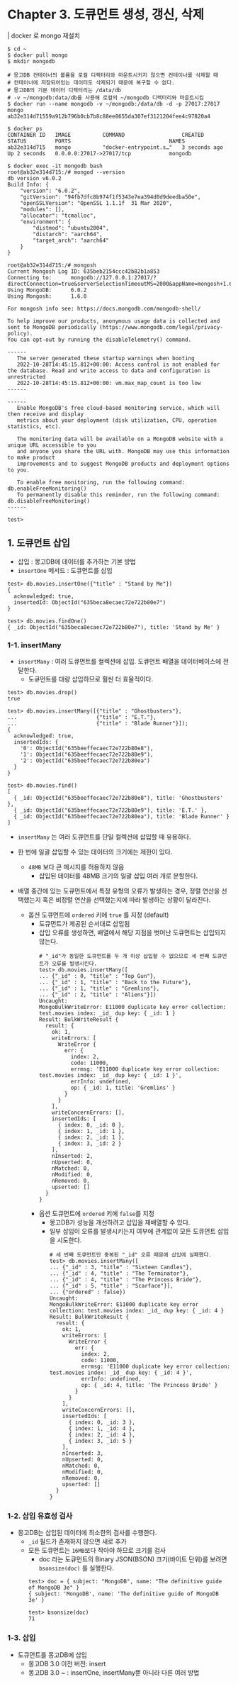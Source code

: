 # Chapter 3. 도큐먼트 생성, 갱신, 삭제

| docker 로 mongo 재설치

````shell
$ cd ~
$ docker pull mongo
$ mkdir mongodb

# 몽고DB 컨테이너의 볼륨을 로컬 디렉터리와 마운트시키지 않으면 컨테이너를 삭제할 때
# 컨테이너에 저장되어있는 데이터도 삭제되기 때문에 복구할 수 없다.
# 몽고DB의 기본 데이터 디렉터리는 /data/db
# -v ~/mongodb:data/db을 사용해 로컬의 ~/mongodb 디렉터리와 마운트시킴
$ docker run --name mongodb -v ~/mongodb:/data/db -d -p 27017:27017 mongo
ab32e314d71559a912b796b0cb7b8c88ee8655da307ef3121204fee4c97820a4

$ docker ps
CONTAINER ID   IMAGE          COMMAND                  CREATED         STATUS         PORTS                               NAMES
ab32e314d715   mongo          "docker-entrypoint.s…"   3 seconds ago   Up 2 seconds   0.0.0.0:27017->27017/tcp            mongodb

$ docker exec -it mongodb bash
root@ab32e314d715:/# mongod --version
db version v6.0.2
Build Info: {
    "version": "6.0.2",
    "gitVersion": "94fb7dfc8b974f1f5343e7ea394d0d9deedba50e",
    "openSSLVersion": "OpenSSL 1.1.1f  31 Mar 2020",
    "modules": [],
    "allocator": "tcmalloc",
    "environment": {
        "distmod": "ubuntu2004",
        "distarch": "aarch64",
        "target_arch": "aarch64"
    }
}

root@ab32e314d715:/# mongosh
Current Mongosh Log ID:	635beb2154ccc42b82b1a853
Connecting to:		mongodb://127.0.0.1:27017/?directConnection=true&serverSelectionTimeoutMS=2000&appName=mongosh+1.6.0
Using MongoDB:		6.0.2
Using Mongosh:		1.6.0

For mongosh info see: https://docs.mongodb.com/mongodb-shell/

To help improve our products, anonymous usage data is collected and sent to MongoDB periodically (https://www.mongodb.com/legal/privacy-policy).
You can opt-out by running the disableTelemetry() command.

------
   The server generated these startup warnings when booting
   2022-10-28T14:45:15.812+00:00: Access control is not enabled for the database. Read and write access to data and configuration is unrestricted
   2022-10-28T14:45:15.812+00:00: vm.max_map_count is too low
------

------
   Enable MongoDB's free cloud-based monitoring service, which will then receive and display
   metrics about your deployment (disk utilization, CPU, operation statistics, etc).

   The monitoring data will be available on a MongoDB website with a unique URL accessible to you
   and anyone you share the URL with. MongoDB may use this information to make product
   improvements and to suggest MongoDB products and deployment options to you.

   To enable free monitoring, run the following command: db.enableFreeMonitoring()
   To permanently disable this reminder, run the following command: db.disableFreeMonitoring()
------

test>
````

## 1. 도큐먼트 삽입 

- 삽입 : 몽고DB에 데이터를 추가하는 기본 방법
- `insertOne` 메서드 : 도큐먼트를 삽입
````shell
test> db.movies.insertOne({"title" : "Stand by Me"})
{
  acknowledged: true,
  insertedId: ObjectId("635beca8ecaec72e722b80e7")
}

test> db.movies.findOne()
{ _id: ObjectId("635beca8ecaec72e722b80e7"), title: 'Stand by Me' }
````

### 1-1. insertMany

- `insertMany` : 여러 도큐먼트를 컬렉션에 삽입. 도큐먼트 배열을 데이터베이스에 전달한다.
  - 도큐먼트를 대량 삽입하므로 훨씬 더 효율적이다.
````shell
test> db.movies.drop()
true

test> db.movies.insertMany([{"title" : "Ghostbusters"},
...                         {"title" : "E.T."},
...                         {"title" : "Blade Runner"}]);
{
  acknowledged: true,
  insertedIds: {
    '0': ObjectId("635beeffecaec72e722b80e8"),
    '1': ObjectId("635beeffecaec72e722b80e9"),
    '2': ObjectId("635beeffecaec72e722b80ea")
  }
}

test> db.movies.find()
[
  { _id: ObjectId("635beeffecaec72e722b80e8"), title: 'Ghostbusters' },
  { _id: ObjectId("635beeffecaec72e722b80e9"), title: 'E.T.' },
  { _id: ObjectId("635beeffecaec72e722b80ea"), title: 'Blade Runner' }
]
````

- `insertMany` 는 여러 도큐먼트를 단일 컬렉션에 삽입할 때 유용하다.
- 한 번에 일괄 삽입할 수 있는 데이터의 크기에는 제한이 있다.
  - `48MB` 보다 큰 메시지를 허용하지 않음
    - 삽입된 데이터를 48MB 크기의 일괄 삽입 여러 개로 분할한다.

- 배열 중간에 있는 도큐먼트에서 특정 유형의 오류가 발생하는 경우, 정렬 연산을 선택했는지 혹은 비정렬 연산을 선택했는지에 따라 발생하는 상황이 달라진다.
  - 옵션 도큐먼트에 `ordered` 키에 `true` 를 지정 (default)
    - 도큐먼트가 제공된 순서대로 삽입됨 
    - 삽입 오류를 생성하면, 배열에서 해당 지점을 벗어난 도큐먼트는 삽입되지 않는다.
        ````shell
        # "_id"가 동일한 도큐먼트를 두 개 이상 삽입할 수 없으므로 세 번째 도큐먼트가 오류를 발생시킨다.
        test> db.movies.insertMany([
        ... {"_id" : 0, "title" : "Top Gun"},
        ... {"_id" : 1, "title" : "Back to the Future"},
        ... {"_id" : 1, "title" : "Gremlins"},
        ... {"_id" : 2, "title" : "Aliens"}])
        Uncaught:
        MongoBulkWriteError: E11000 duplicate key error collection: test.movies index: _id_ dup key: { _id: 1 }
        Result: BulkWriteResult {
          result: {
            ok: 1,
            writeErrors: [
              WriteError {
                err: {
                  index: 2,
                  code: 11000,
                  errmsg: 'E11000 duplicate key error collection: test.movies index: _id_ dup key: { _id: 1 }',
                  errInfo: undefined,
                  op: { _id: 1, title: 'Gremlins' }
                }
              }
            ],
            writeConcernErrors: [],
            insertedIds: [
              { index: 0, _id: 0 },
              { index: 1, _id: 1 },
              { index: 2, _id: 1 },
              { index: 3, _id: 2 }
            ],
            nInserted: 2,
            nUpserted: 0,
            nMatched: 0,
            nModified: 0,
            nRemoved: 0,
            upserted: []
          }
        }
        ````
    - 옵션 도큐먼트에 `ordered` 키에 `false`를 지정
      - 몽고DB가 성능을 개선하려고 삽입을 재배열할 수 있다. 
      - 일부 삽입이 오류를 발생시키는지 여부에 관계없이 모든 도큐먼트 삽입을 시도한다.
        ````shell
        # 세 번째 도큐먼트만 중복된 "_id" 오류 때문에 삽입에 실패했다.
        test> db.movies.insertMany([
        ... {"_id" : 3, "title" : "Sixteen Candles"},
        ... {"_id" : 4, "title" : "The Terminator"},
        ... {"_id" : 4, "title" : "The Princess Bride"},
        ... {"_id" : 5, "title" : "Scarface"}],
        ... {"ordered" : false})
        Uncaught:
        MongoBulkWriteError: E11000 duplicate key error collection: test.movies index: _id_ dup key: { _id: 4 }
        Result: BulkWriteResult {
          result: {
            ok: 1,
            writeErrors: [
              WriteError {
                err: {
                  index: 2,
                  code: 11000,
                  errmsg: 'E11000 duplicate key error collection: test.movies index: _id_ dup key: { _id: 4 }',
                  errInfo: undefined,
                  op: { _id: 4, title: 'The Princess Bride' }
                }
              }
            ],
            writeConcernErrors: [],
            insertedIds: [
              { index: 0, _id: 3 },
              { index: 1, _id: 4 },
              { index: 2, _id: 4 },
              { index: 3, _id: 5 }
            ],
            nInserted: 3,
            nUpserted: 0,
            nMatched: 0,
            nModified: 0,
            nRemoved: 0,
            upserted: []
          }
        }
        ````

### 1-2. 삽입 유효성 검사

- 몽고DB는 삽입된 데이터에 최소한의 검사를 수행한다.
  - `_id` 필드가 존재하지 않으면 새로 추가
  - 모든 도큐먼트는 `16MB`보다 작아야 하므로 크기를 검사
    - doc 라는 도큐먼트의 Binary JSON(BSON) 크기(바이트 단위)를 보려면 `bsonsize(doc)` 를 실행한다.
    ````shell
    test> doc = { subject: "MongoDB", name: "The definitive guide of MongoDB 3e" }
    { subject: 'MongoDB', name: 'The definitive guide of MongoDB 3e' }
    
    test> bsonsize(doc)
    71
    ````
    
### 1-3. 삽입

- 도큐먼트를 몽고DB에 삽입
  - 몽고DB 3.0 이전 버전: insert
  - 몽고DB 3.0 ~ : insertOne, insertMany뿐 아니라 다른 여러 방법
